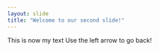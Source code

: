 ```yaml
---
layout: slide
title: "Welcome to our second slide!"
---
```

This is now my text
Use the left arrow to go back!
